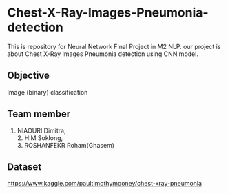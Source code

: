 # Chest-X-Ray-Images-Pneumonia-detection
This is repository for Neural Network Final Project in M2 NLP. our project is about Chest X-Ray Images Pneumonia detection using CNN model.


## Objective
Image (binary) classification

## Team member
1. NIAOURI Dimitra,<br>2. HIM Soklong,<br>3. ROSHANFEKR Roham(Ghasem)

## Dataset 
https://www.kaggle.com/paultimothymooney/chest-xray-pneumonia
